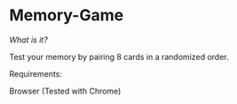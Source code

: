 # Memory-Game
*What is it?*

Test your memory by pairing 8 cards in a randomized order.

Requirements:

Browser (Tested with Chrome)

